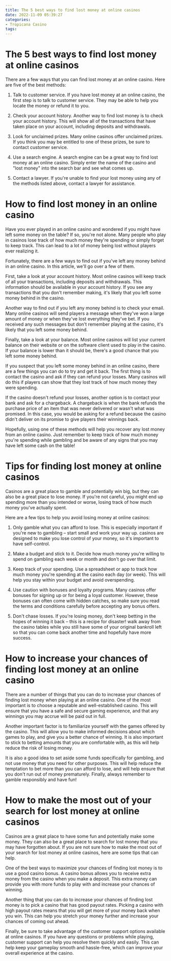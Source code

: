```yaml
---
title: The 5 best ways to find lost money at online casinos 
date: 2022-11-09 05:39:27
categories:
- Tropicana Casino
tags:
---
```



#  The 5 best ways to find lost money at online casinos 

There are a few ways that you can find lost money at an online casino. Here are five of the best methods:

1. Talk to customer service. If you have lost money at an online casino, the first step is to talk to customer service. They may be able to help you locate the money or refund it to you.

2. Check your account history. Another way to find lost money is to check your account history. This will show all of the transactions that have taken place on your account, including deposits and withdrawals.

3. Look for unclaimed prizes. Many online casinos offer unclaimed prizes. If you think you may be entitled to one of these prizes, be sure to contact customer service.

4. Use a search engine. A search engine can be a great way to find lost money at an online casino. Simply enter the name of the casino and "lost money" into the search bar and see what comes up.

5. Contact a lawyer. If you're unable to find your lost money using any of the methods listed above, contact a lawyer for assistance.

#  How to find lost money in an online casino 

Have you ever played in an online casino and wondered if you might have left some money on the table? If so, you're not alone. Many people who play in casinos lose track of how much money they're spending or simply forget to keep track. This can lead to a lot of money being lost without players ever realizing it.

Fortunately, there are a few ways to find out if you've left any money behind in an online casino. In this article, we'll go over a few of them.

First, take a look at your account history. Most online casinos will keep track of all your transactions, including deposits and withdrawals. This information should be available in your account history. If you see any transactions that you don't remember making, it's likely that you left some money behind in the casino.

Another way to find out if you left any money behind is to check your email. Many online casinos will send players a message when they've won a large amount of money or when they've lost everything they've bet. If you received any such messages but don't remember playing at the casino, it's likely that you left some money behind.

Finally, take a look at your balance. Most online casinos will list your current balance on their website or on the software client used to play in the casino. If your balance is lower than it should be, there's a good chance that you left some money behind.

If you suspect that you left some money behind in an online casino, there are a few things you can do to try and get it back. The first thing is to contact the casino and ask if they can refund your losses. Many casinos will do this if players can show that they lost track of how much money they were spending.

If the casino doesn't refund your losses, another option is to contact your bank and ask for a chargeback. A chargeback is when the bank refunds the purchase price of an item that was never delivered or wasn't what was promised. In this case, you would be asking for a refund because the casino didn't deliver on its promise to give players their winnings back.

Hopefully, using one of these methods will help you recover any lost money from an online casino. Just remember to keep track of how much money you're spending while gambling and be aware of any signs that you may have left some cash on the table!

#  Tips for finding lost money at online casinos 

Casinos are a great place to gamble and potentially win big, but they can also be a great place to lose money. If you're not careful, you might end up spending more than you intended or worse, losing track of how much money you've actually spent.

Here are a few tips to help you avoid losing money at online casinos:

1. Only gamble what you can afford to lose. This is especially important if you're new to gambling – start small and work your way up. casinos are designed to make you lose control of your money, so it's important to have self-control.

2. Make a budget and stick to it. Decide how much money you're willing to spend on gambling each week or month and don't go over that limit.

3. Keep track of your spending. Use a spreadsheet or app to track how much money you're spending at the casino each day (or week). This will help you stay within your budget and avoid overspending.

4. Use caution with bonuses and loyalty programs. Many casinos offer bonuses for signing up or for being a loyal customer. However, these bonuses can often come with hidden catches, so make sure you read the terms and conditions carefully before accepting any bonus offers.

5. Don't chase losses. If you're losing money, don't keep betting in the hopes of winning it back – this is a recipe for disaster! walk away from the casino tables while you still have some of your original bankroll left so that you can come back another time and hopefully have more success.

#  How to increase your chances of finding lost money at an online casino 

There are a number of things that you can do to increase your chances of finding lost money when playing at an online casino. One of the most important is to choose a reputable and well-established casino. This will ensure that you have a safe and secure gaming experience, and that any winnings you may accrue will be paid out in full.

Another important factor is to familiarize yourself with the games offered by the casino. This will allow you to make informed decisions about which games to play, and give you a better chance of winning. It is also important to stick to betting amounts that you are comfortable with, as this will help reduce the risk of losing money.

It is also a good idea to set aside some funds specifically for gambling, and not use money that you need for other purposes. This will help reduce the temptation to bet more than you can afford to lose, and will help ensure that you don't run out of money prematurely. Finally, always remember to gamble responsibly and have fun!

#  How to make the most out of your search for lost money at online casinos

Casinos are a great place to have some fun and potentially make some money. They can also be a great place to search for lost money that you may have forgotten about. If you are not sure how to make the most out of your search for lost money at online casinos, here are some tips that can help.

One of the best ways to maximize your chances of finding lost money is to use a good casino bonus. A casino bonus allows you to receive extra money from the casino when you make a deposit. This extra money can provide you with more funds to play with and increase your chances of winning.

Another thing that you can do to increase your chances of finding lost money is to pick a casino that has good payout rates. Picking a casino with high payout rates means that you will get more of your money back when you win. This can help you stretch your money further and increase your chances of coming out ahead.

Finally, be sure to take advantage of the customer support options available at online casinos. If you have any questions or problems while playing, customer support can help you resolve them quickly and easily. This can help keep your gameplay smooth and hassle-free, which can improve your overall experience at the casino.